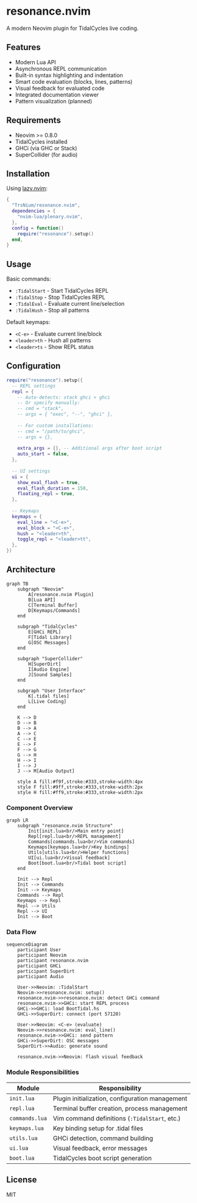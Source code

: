 # resonance.nvim

A modern Neovim plugin for TidalCycles live coding.

## Features

- Modern Lua API
- Asynchronous REPL communication
- Built-in syntax highlighting and indentation
- Smart code evaluation (blocks, lines, patterns)
- Visual feedback for evaluated code
- Integrated documentation viewer
- Pattern visualization (planned)

## Requirements

- Neovim >= 0.8.0
- TidalCycles installed
- GHCi (via GHC or Stack)
- SuperCollider (for audio)

## Installation

Using [lazy.nvim](https://github.com/folke/lazy.nvim):

```lua
{
  "TrsNium/resonance.nvim",
  dependencies = {
    "nvim-lua/plenary.nvim",
  },
  config = function()
    require("resonance").setup()
  end,
}
```

## Usage

Basic commands:

- `:TidalStart` - Start TidalCycles REPL
- `:TidalStop` - Stop TidalCycles REPL
- `:TidalEval` - Evaluate current line/selection
- `:TidalHush` - Stop all patterns

Default keymaps:

- `<C-e>` - Evaluate current line/block
- `<leader>th` - Hush all patterns
- `<leader>ts` - Show REPL status

## Configuration

```lua
require("resonance").setup({
  -- REPL settings
  repl = {
    -- Auto-detects: stack ghci > ghci
    -- Or specify manually:
    -- cmd = "stack",
    -- args = { "exec", "--", "ghci" },
    
    -- For custom installations:
    -- cmd = "/path/to/ghci",
    -- args = {},
    
    extra_args = {}, -- Additional args after boot script
    auto_start = false,
  },
  
  -- UI settings
  ui = {
    show_eval_flash = true,
    eval_flash_duration = 150,
    floating_repl = true,
  },
  
  -- Keymaps
  keymaps = {
    eval_line = "<C-e>",
    eval_block = "<C-e>",
    hush = "<leader>th",
    toggle_repl = "<leader>tt",
  },
})
```

## Architecture

```mermaid
graph TB
    subgraph "Neovim"
        A[resonance.nvim Plugin]
        B[Lua API]
        C[Terminal Buffer]
        D[Keymaps/Commands]
    end
    
    subgraph "TidalCycles"
        E[GHCi REPL]
        F[Tidal Library]
        G[OSC Messages]
    end
    
    subgraph "SuperCollider"
        H[SuperDirt]
        I[Audio Engine]
        J[Sound Samples]
    end
    
    subgraph "User Interface"
        K[.tidal files]
        L[Live Coding]
    end
    
    K --> D
    D --> B
    B --> A
    A --> C
    C --> E
    E --> F
    F --> G
    G --> H
    H --> I
    I --> J
    J --> M[Audio Output]
    
    style A fill:#f9f,stroke:#333,stroke-width:4px
    style F fill:#9ff,stroke:#333,stroke-width:2px
    style H fill:#ff9,stroke:#333,stroke-width:2px
```

### Component Overview

```mermaid
graph LR
    subgraph "resonance.nvim Structure"
        Init[init.lua<br/>Main entry point]
        Repl[repl.lua<br/>REPL management]
        Commands[commands.lua<br/>Vim commands]
        Keymaps[keymaps.lua<br/>Key bindings]
        Utils[utils.lua<br/>Helper functions]
        UI[ui.lua<br/>Visual feedback]
        Boot[boot.lua<br/>Tidal boot script]
    end
    
    Init --> Repl
    Init --> Commands
    Init --> Keymaps
    Commands --> Repl
    Keymaps --> Repl
    Repl --> Utils
    Repl --> UI
    Init --> Boot
```

### Data Flow

```mermaid
sequenceDiagram
    participant User
    participant Neovim
    participant resonance.nvim
    participant GHCi
    participant SuperDirt
    participant Audio
    
    User->>Neovim: :TidalStart
    Neovim->>resonance.nvim: setup()
    resonance.nvim->>resonance.nvim: detect GHCi command
    resonance.nvim->>GHCi: start REPL process
    GHCi->>GHCi: load BootTidal.hs
    GHCi->>SuperDirt: connect (port 57120)
    
    User->>Neovim: <C-e> (evaluate)
    Neovim->>resonance.nvim: eval_line()
    resonance.nvim->>GHCi: send pattern
    GHCi->>SuperDirt: OSC messages
    SuperDirt->>Audio: generate sound
    
    resonance.nvim->>Neovim: flash visual feedback
```

### Module Responsibilities

| Module | Responsibility |
|--------|---------------|
| `init.lua` | Plugin initialization, configuration management |
| `repl.lua` | Terminal buffer creation, process management |
| `commands.lua` | Vim command definitions (`:TidalStart`, etc.) |
| `keymaps.lua` | Key binding setup for .tidal files |
| `utils.lua` | GHCi detection, command building |
| `ui.lua` | Visual feedback, error messages |
| `boot.lua` | TidalCycles boot script generation |

## License

MIT
